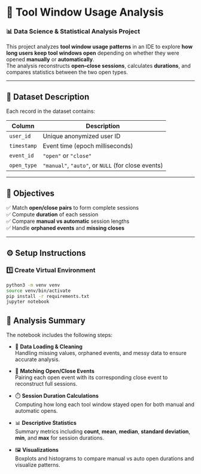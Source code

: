 # 🧠 Tool Window Usage Analysis

### 📊 Data Science & Statistical Analysis Project

This project analyzes **tool window usage patterns** in an IDE to explore **how long users keep tool windows open** depending on whether they were opened **manually** or **automatically**.  
The analysis reconstructs **open–close sessions**, calculates **durations**, and compares statistics between the two open types.

---

## 📂 Dataset Description

Each record in the dataset contains:

| Column       | Description                                         |
|-------------|-----------------------------------------------------|
| `user_id`    | Unique anonymized user ID                            |
| `timestamp`  | Event time (epoch milliseconds)                     |
| `event_id`   | `"open"` or `"close"`                               |
| `open_type`  | `"manual"`, `"auto"`, or `NULL` (for close events) |

---

## 🎯 Objectives

✅ Match **open/close pairs** to form complete sessions  
✅ Compute **duration** of each session  
✅ Compare **manual vs automatic** session lengths  
✅ Handle **orphaned events** and **missing closes**  

---

## ⚙️ Setup Instructions

### 1️⃣ Create Virtual Environment
```bash
python3 -m venv venv
source venv/bin/activate
pip install -r requirements.txt
jupyter notebook
```

## 🧮 Analysis Summary

The notebook includes the following steps:

- 🧹 **Data Loading & Cleaning**  
  Handling missing values, orphaned events, and messy data to ensure accurate analysis.

- 🔗 **Matching Open/Close Events**  
  Pairing each open event with its corresponding close event to reconstruct full sessions.

- ⏱️ **Session Duration Calculations**  
  Computing how long each tool window stayed open for both manual and automatic opens.

- 📊 **Descriptive Statistics**  
  Summary metrics including **count**, **mean**, **median**, **standard deviation**, **min**, and **max** for session durations.

- 🖼️ **Visualizations**  
  Boxplots and histograms to compare manual vs auto open durations and visualize patterns.

